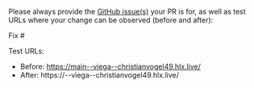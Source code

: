 Please always provide the [GitHub issue(s)](../issues) your PR is for, as well as test URLs where your change can be observed (before and after):

Fix #<gh-issue-id>

Test URLs:
- Before: https://main--viega--christianvogel49.hlx.live/
- After: https://<branch>--viega--christianvogel49.hlx.live/
